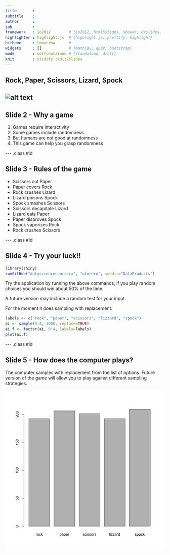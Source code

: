 ```yaml
---
title       : 
subtitle    : 
author      : 
job         : 
framework   : io2012        # {io2012, html5slides, shower, dzslides, ...}
highlighter : highlight.js  # {highlight.js, prettify, highlight}
hitheme     : tomorrow      # 
widgets     : []            # {mathjax, quiz, bootstrap}
mode        : selfcontained # {standalone, draft}
knit        : slidify::knit2slides
---
```


## Rock, Paper, Scissors, Lizard, Spock

![alt text](http://upload.wikimedia.org/wikipedia/commons/thumb/a/ad/Pierre_ciseaux_feuille_lézard_spock_aligned.svg/600px-Pierre_ciseaux_feuille_lézard_spock_aligned.svg.png "Rock, Paper, Scissors, Lizard, Spock")
---

## Slide 2 - Why a game

1. Games require interactivity
2. Some games include randomness
3. But humans are not good at randomness
4. This game can help you grasp randomness

--- .class #id 

## Slide 3 - Rules of the game

* Scissors cut Paper
* Paper covers Rock
* Rock crushes Lizard
* Lizard poisons Spock
* Spock smashes Scissors
* Scissors decapitate Lizard
* Lizard eats Paper
* Paper disproves Spock
* Spock vaporizes Rock
* Rock crushes Scissors

--- .class #id 

## Slide 4 - Try your luck!!


```r
library(shiny)
runGitHub("datasciencecoursera", "oforero", subdir="DataProducts")
```
Try the application by running the above commands, if you play random choices you should win about 50% of the time.

A future version may include a random test for your input.

For the moment it does sampling with replacement:


```r
labels <- c("rock", "paper", "scissors", "lizzard", "spock")
ai <- sample(0:4, 1000, replace=TRUE) 
ai.f <- factor(ai, 0:4, labels=labels)
plot(ai.f)
```

--- .class #id 

## Slide 5 - How does the computer plays?

The computer samples with replacement from the list of options. Future version of the game will allow you to play against different sampling strategies.

![plot of chunk unnamed-chunk-3](assets/fig/unnamed-chunk-3.png) 




